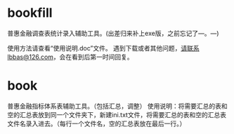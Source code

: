 # bookfill
普惠金融调查表统计录入辅助工具。(出差归来补上exe版，之前忘记了—。—)

使用方法请查看“使用说明.doc”文件。
遇到下载或者其他问题，请联系lbbas@126.com，会在看到后第一时间回复。

# book
普惠金融指标体系表辅助工具。（包括汇总，调整）
使用说明：将需要汇总的表和空的汇总表放到同一个文件夹下，新建ini.txt文件，将需要汇总的表和空的汇总表文件名录入进去。（每行一个文件名，空的汇总表放在最后一行。）
